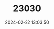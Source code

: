 ---
title: "23030"
category: "Vitrea pseudotrolli"
draft: false
date: 2024-02-22 13:03:50
languages:
  French: ["Cristalline des Alpes-Maritimes"]
---
